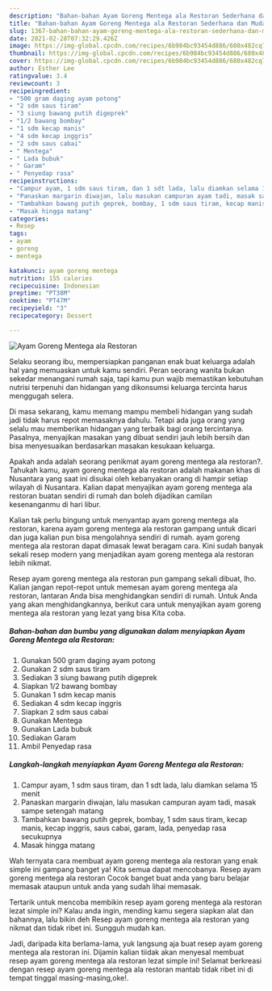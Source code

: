 ```yaml
---
description: "Bahan-bahan Ayam Goreng Mentega ala Restoran Sederhana dan Mudah Dibuat"
title: "Bahan-bahan Ayam Goreng Mentega ala Restoran Sederhana dan Mudah Dibuat"
slug: 1367-bahan-bahan-ayam-goreng-mentega-ala-restoran-sederhana-dan-mudah-dibuat
date: 2021-02-28T07:32:29.426Z
image: https://img-global.cpcdn.com/recipes/6b984bc93454d886/680x482cq70/ayam-goreng-mentega-ala-restoran-foto-resep-utama.jpg
thumbnail: https://img-global.cpcdn.com/recipes/6b984bc93454d886/680x482cq70/ayam-goreng-mentega-ala-restoran-foto-resep-utama.jpg
cover: https://img-global.cpcdn.com/recipes/6b984bc93454d886/680x482cq70/ayam-goreng-mentega-ala-restoran-foto-resep-utama.jpg
author: Esther Lee
ratingvalue: 3.4
reviewcount: 3
recipeingredient:
- "500 gram daging ayam potong"
- "2 sdm saus tiram"
- "3 siung bawang putih digeprek"
- "1/2 bawang bombay"
- "1 sdm kecap manis"
- "4 sdm kecap inggris"
- "2 sdm saus cabai"
- " Mentega"
- " Lada bubuk"
- " Garam"
- " Penyedap rasa"
recipeinstructions:
- "Campur ayam, 1 sdm saus tiram, dan 1 sdt lada, lalu diamkan selama 15 menit"
- "Panaskan margarin diwajan, lalu masukan campuran ayam tadi, masak sampe setengah matang"
- "Tambahkan bawang putih geprek, bombay, 1 sdm saus tiram, kecap manis, kecap inggris, saus cabai, garam, lada, penyedap rasa secukupnya"
- "Masak hingga matang"
categories:
- Resep
tags:
- ayam
- goreng
- mentega

katakunci: ayam goreng mentega 
nutrition: 155 calories
recipecuisine: Indonesian
preptime: "PT38M"
cooktime: "PT47M"
recipeyield: "3"
recipecategory: Dessert

---
```



![Ayam Goreng Mentega ala Restoran](https://img-global.cpcdn.com/recipes/6b984bc93454d886/680x482cq70/ayam-goreng-mentega-ala-restoran-foto-resep-utama.jpg)

Selaku seorang ibu, mempersiapkan panganan enak buat keluarga adalah hal yang memuaskan untuk kamu sendiri. Peran seorang  wanita bukan sekedar menangani rumah saja, tapi kamu pun wajib memastikan kebutuhan nutrisi terpenuhi dan hidangan yang dikonsumsi keluarga tercinta harus menggugah selera.

Di masa  sekarang, kamu memang mampu membeli hidangan yang sudah jadi tidak harus repot memasaknya dahulu. Tetapi ada juga orang yang selalu mau memberikan hidangan yang terbaik bagi orang tercintanya. Pasalnya, menyajikan masakan yang dibuat sendiri jauh lebih bersih dan bisa menyesuaikan berdasarkan masakan kesukaan keluarga. 



Apakah anda adalah seorang penikmat ayam goreng mentega ala restoran?. Tahukah kamu, ayam goreng mentega ala restoran adalah makanan khas di Nusantara yang saat ini disukai oleh kebanyakan orang di hampir setiap wilayah di Nusantara. Kalian dapat menyajikan ayam goreng mentega ala restoran buatan sendiri di rumah dan boleh dijadikan camilan kesenanganmu di hari libur.

Kalian tak perlu bingung untuk menyantap ayam goreng mentega ala restoran, karena ayam goreng mentega ala restoran gampang untuk dicari dan juga kalian pun bisa mengolahnya sendiri di rumah. ayam goreng mentega ala restoran dapat dimasak lewat beragam cara. Kini sudah banyak sekali resep modern yang menjadikan ayam goreng mentega ala restoran lebih nikmat.

Resep ayam goreng mentega ala restoran pun gampang sekali dibuat, lho. Kalian jangan repot-repot untuk memesan ayam goreng mentega ala restoran, lantaran Anda bisa menghidangkan sendiri di rumah. Untuk Anda yang akan menghidangkannya, berikut cara untuk menyajikan ayam goreng mentega ala restoran yang lezat yang bisa Kita coba.

<!--inarticleads1-->

##### Bahan-bahan dan bumbu yang digunakan dalam menyiapkan Ayam Goreng Mentega ala Restoran:

1. Gunakan 500 gram daging ayam potong
1. Gunakan 2 sdm saus tiram
1. Sediakan 3 siung bawang putih digeprek
1. Siapkan 1/2 bawang bombay
1. Gunakan 1 sdm kecap manis
1. Sediakan 4 sdm kecap inggris
1. Siapkan 2 sdm saus cabai
1. Gunakan  Mentega
1. Gunakan  Lada bubuk
1. Sediakan  Garam
1. Ambil  Penyedap rasa




<!--inarticleads2-->

##### Langkah-langkah menyiapkan Ayam Goreng Mentega ala Restoran:

1. Campur ayam, 1 sdm saus tiram, dan 1 sdt lada, lalu diamkan selama 15 menit
1. Panaskan margarin diwajan, lalu masukan campuran ayam tadi, masak sampe setengah matang
1. Tambahkan bawang putih geprek, bombay, 1 sdm saus tiram, kecap manis, kecap inggris, saus cabai, garam, lada, penyedap rasa secukupnya
1. Masak hingga matang




Wah ternyata cara membuat ayam goreng mentega ala restoran yang enak simple ini gampang banget ya! Kita semua dapat mencobanya. Resep ayam goreng mentega ala restoran Cocok banget buat anda yang baru belajar memasak ataupun untuk anda yang sudah lihai memasak.

Tertarik untuk mencoba membikin resep ayam goreng mentega ala restoran lezat simple ini? Kalau anda ingin, mending kamu segera siapkan alat dan bahannya, lalu bikin deh Resep ayam goreng mentega ala restoran yang nikmat dan tidak ribet ini. Sungguh mudah kan. 

Jadi, daripada kita berlama-lama, yuk langsung aja buat resep ayam goreng mentega ala restoran ini. Dijamin kalian tiidak akan menyesal membuat resep ayam goreng mentega ala restoran lezat simple ini! Selamat berkreasi dengan resep ayam goreng mentega ala restoran mantab tidak ribet ini di tempat tinggal masing-masing,oke!.

